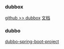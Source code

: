 ### dubbox
[github >> dubbox](https://github.com/dangdangdotcom/dubbox)
[文档](http://dangdangdotcom.github.io/dubbox/)

### dubbo
[dubbo-spring-boot-project](https://github.com/apache/dubbo-spring-boot-project)